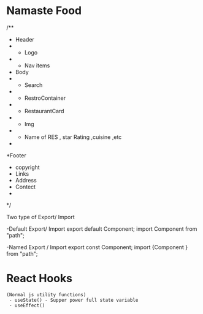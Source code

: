 



# Namaste Food



/**
 * Header
 * - Logo
 * - Nav items
 * Body
 *  - Search
 *  - RestroContainer
 *  -  RestaurantCard
 *   - Img
 *   - Name of RES , star Rating ,cuisine ,etc
 *
 *Footer 
 * copyright
 * Links
 * Address
 * Contect
 * 
 */

 Two type of Export/ Import

   -Default Export/ Import
   export default Component;
   import Component from "path";

   -Named Export / Import
   export const Component;
   import {Component } from "path";

   # React Hooks
    (Normal js utility functions)
     - useState() - Supper power full state variable
     - useEffect()